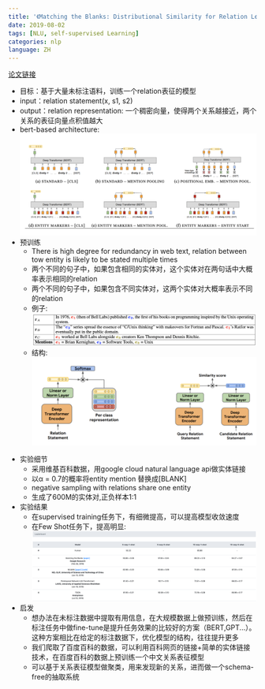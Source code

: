 ```yaml
---
title: '《Matching the Blanks: Distributional Similarity for Relation Learning》'
date: 2019-08-02
tags: [NLU, self-supervised Learning]
categories: nlp
language: ZH
---
```


[论文链接](https://arxiv.org/pdf/1906.03158.pdf)

- 目标：基于大量未标注语料，训练一个relation表征的模型
- input：relation statement(x, s1, s2)
- output：relation representation: 一个稠密向量，使得两个关系越接近，两个关系的表征向量点积值越大
- bert-based architecture:![architecture](../../images/mtb-image1.png)
- 预训练
    - There is high degree for redundancy in web text, relation between tow entity is likely to be stated multiple times
    - 两个不同的句子中，如果包含相同的实体对，这个实体对在两句话中大概率表示相同的relation
    - 两个不同的句子中，如果包含不同实体对，这两个实体对大概率表示不同的relation
    - 例子:![example](../../images/mtb-image2.png)
    - 结构:![architecture1](../../images/mtb-image3.png)
<!--more-->

- 实验细节
    - 采用维基百科数据，用google cloud natural language api做实体链接
    - 以α = 0.7的概率将entity mention 替换成[BLANK]
    - negative sampling with relations share one entity
    - 生成了600M的实体对,正负样本1:1
- 实验结果
    - 在supervised training任务下，有细微提高，可以提高模型收敛速度
    - 在Few Shot任务下，提高明显:![lead-board](../../images/mtb-image4.png)
- 启发
    - 想办法在未标注数据中提取有用信息，在大规模数据上做预训练，然后在标注任务中做fine-tune是提升任务效果的比较好的方案（BERT,GPT...）。这种方案相比在给定的标注数据下，优化模型的结构，往往提升更多
    - 我们爬取了百度百科的数据，可以利用百科网页的链接+简单的实体链接技术，在百度百科的数据上预训练一个中文关系表征模型
    - 可以基于关系表征模型做聚类，用来发现新的关系，进而做一个schema-free的抽取系统
